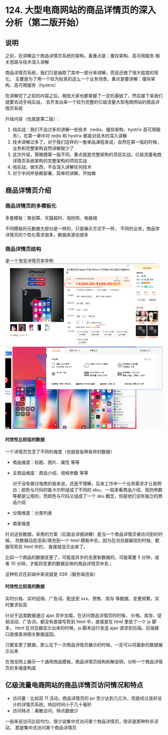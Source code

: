 # 124. 大型电商网站的商品详情页的深入分析（第二版开始）

## 说明
之前，在讲解这个商品详情页系统的架构，着重点是：缓存架构、高可用服务 相关思路与技术深入讲解

商品详情页系统，我们只是抽取了其中一部分来讲解，而且还做了很大程度的简化，
主要是为了用一个较为拟真的这么一个业务场景，重点是要讲解：缓存架构、高可用服务（hystrix）

在讲解完了之前的内容之后，相信大家也都掌握了一定的基础了，然后接下来我们就要去动手纯实战，
去开发出来一个较为完整的亿级流量大型电商网站的商品详情页系统

升级内容（也就是第二版）：

1. 纯实战：我们不会过多的讲解一些技术（redis、缓存架构、hystrix 高可用服务），在第一章中对 redis 和 hystrix 都是对技术的深入讲解
2. 技术讲解过多了，对于我们这样的一套单品课程来说，自然在第一版的时候，业务和完整架构自然讲解就少了
3. 这次升级，策略跟第一版不同，重点就是完整架构的项目实战，亿级流量电商详情页系统架构的完整架构的项目实战
4. 纯实战，做东西，不会深入讲解任何技术
5. 对于中间件依赖部署，简单的讲解，开始做

## 商品详情页介绍

### 商品详情页的多模板化
多套模板：聚划算、天猫超时、淘抢购、电器城

不同模板的元数据大部分是一样的，只是展示方式不一样，
不同的业务，商品学详情页的个性化需求很多，数据来源也很多

### 商品详情页结构
拿一个淘宝详情页来举例
![](./assets/markdown-img-paste-20190630120857135.png)

#### 时效性比较低的数据
一个详情页包含了不同的维度（也就是各种各样的数据）

- 商品维度：标题、图片、属性 等等
- 主商品维度：商品介绍、规格参数 等等

    对于没有做过电商的我来说，还是不理解，后来工作中一个业务需求才让我明白：颜色与尺码的笛卡尔积组成了不同的 sku，
    一般来看商品介绍、规则参数等都是公用的，而颜色与尺码又组成了一个 sku 概念，但是他们没有独立的商品介绍
- 分类维度：分类列表
- 商家维度

针对这些数据，采用的方案（后面会详细讲解）是当一个商品详情页被访问到的时候，
将数据动态渲染/填充到一个 html 模板中去，因为在浏览器展现的时候，数据写死在 html 中的，
直接就显示出来了。

比如一个商品的数据变更了，可能是异步的去更新数据的，可能需要 5 分钟，或者 10 分钟，才能将变更的数据反映的商品详情页中去；

这种形式在前端中来说就是 SSR（服务端渲染）

#### 时效性比较高的数据
实时价格、实时促销、广告词、配送至 xxx、预售、库存 等数据，变更频繁，实时要求较高

针对于这类数据通过 ajax 异步加载，在访问商品详情页的时候，
价格、库存、促销活动、广告词，都没有直接写死到 html 中，直接是在 html 里放了一个 js 脚本，
html 在浏览器显示出来的时候，js 脚本运行发送 ajax 请求到后端，后端接口直接查询相关数据返回。

只要变更了数据，那么在下一次商品详情页展示的时候，一定可以将最新的数据展示出来

在淘宝网上展示一个通用商品模板，商品详情页结构拆解说明，分析一个商品详情页的多维度构成

## 亿级流量电商网站的商品详情页访问情况和特点
- 访问量：比如双 11 活动，商品详情页的 pv 至少达到几亿次，但是经过良好设计的详情页系统，响应时间小于几十毫秒
- 访问特点：离散访问，特点数据少

一般来说访问比较均匀，很少说集中式访问某个商品详情页，除非是那种秒杀活动，
那是集中式访问某个商品详情页
